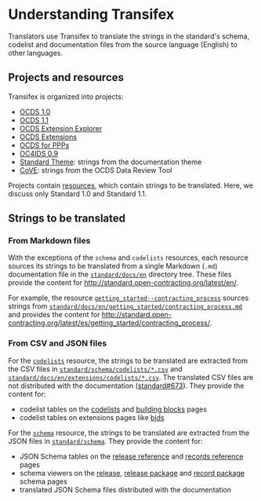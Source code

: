 # Understanding Transifex

Translators use Transifex to translate the strings in the standard's schema, codelist and documentation files from the source language (English) to other languages.

## Projects and resources

Transifex is organized into projects:

* [OCDS 1.0](https://www.transifex.com/OpenDataServices/open-contracting-standard-1-0/dashboard/)
* [OCDS 1.1](https://www.transifex.com/OpenDataServices/open-contracting-standard-1-1/dashboard/)
* [OCDS Extension Explorer](https://www.transifex.com/OpenDataServices/ocds-extension-explorer/dashboard/)
* [OCDS Extensions](https://www.transifex.com/OpenDataServices/ocds-extensions/dashboard/)
* [OCDS for PPPs](https://www.transifex.com/OpenDataServices/ocds-for-ppps/dashboard/)
* [OC4IDS 0.9](https://www.transifex.com/OpenDataServices/oc4ids-09/dashboard/)
* [Standard Theme](https://www.transifex.com/OpenDataServices/open-contracting-standard-theme/dashboard/): strings from the documentation theme
* [CoVE](https://www.transifex.com/OpenDataServices/cove/dashboard/): strings from the OCDS Data Review Tool

Projects contain [resources](https://www.transifex.com/OpenDataServices/open-contracting-standard-1-1/content/), which contain strings to be translated. Here, we discuss only Standard 1.0 and Standard 1.1.

## Strings to be translated

### From Markdown files

With the exceptions of the `schema` and `codelists` resources, each resource sources its strings to be translated from a single Markdown (`.md`) documentation file in the [`standard/docs/en`](https://github.com/open-contracting/standard/tree/HEAD/standard/docs/en) directory tree. These files provide the content for <http://standard.open-contracting.org/latest/en/>.

For example, the resource [`getting_started--contracting_process`](https://www.transifex.com/OpenDataServices/open-contracting-standard-1-1/translate/#es/getting_started--contracting_process/111787219) sources strings from [`standard/docs/en/getting_started/contracting_process.md`](https://github.com/open-contracting/standard/blob/HEAD/standard/docs/en/getting_started/contracting_process.md) and provides the content for <http://standard.open-contracting.org/latest/es/getting_started/contracting_process/>.

### From CSV and JSON files

For the [`codelists`](https://www.transifex.com/OpenDataServices/open-contracting-standard-1-1/translate/#es/codelists/76986036) resource, the strings to be translated are extracted from the CSV files in [`standard/schema/codelists/*.csv`](https://github.com/open-contracting/standard/tree/HEAD/standard/schema/codelists) and [`standard/docs/en/extensions/codelists/*.csv`](https://github.com/open-contracting/standard/tree/HEAD/standard/docs/en/extensions/codelists). The translated CSV files are not distributed with the documentation ([standard#673](https://github.com/open-contracting/standard/issues/673)). They provide the content for: 

* codelist tables on the [codelists](http://standard.open-contracting.org/latest/es/schema/codelists/) and [building blocks](http://standard.open-contracting.org/latest/es/getting_started/building_blocks/) pages
* codelist tables on extensions pages like [bids](http://standard.open-contracting.org/latest/es/extensions/bids/)

For the [`schema`](https://www.transifex.com/OpenDataServices/open-contracting-standard-1-1/translate/#es/schema/76882756) resource, the strings to be translated are extracted from the JSON files in [`standard/schema`](https://github.com/open-contracting/standard/tree/HEAD/standard/schema). They provide the content for:

* JSON Schema tables on the [release reference](http://standard.open-contracting.org/latest/es/schema/reference/) and [records reference](http://standard.open-contracting.org/latest/es/schema/records_reference/) pages
* schema viewers on the [release](http://standard.open-contracting.org/latest/es/schema/release/), [release package](http://standard.open-contracting.org/latest/es/schema/release_package/) and [record package](http://standard.open-contracting.org/latest/es/schema/record_package/) schema pages
* translated JSON Schema files distributed with the documentation
